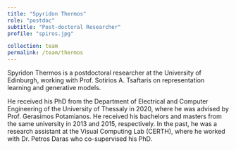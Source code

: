 ```yaml
---
title: "Spyridon Thermos"
role: "postdoc"
subtitle: "Post-doctoral Researcher"
profile: "spiros.jpg"

collection: team
permalink: /team/thermos
---
```

Spyridon Thermos is a postdoctoral researcher at the University of Edinburgh,
working with Prof. Sotirios A. Tsaftaris on representation learning and
generative models.

He received his PhD from the Department of Electrical and Computer Engineering
of the University of Thessaly in 2020, where he was advised by Prof. Gerasimos
Potamianos. He received his bachelors and masters from the same university in
2013 and 2015, respectively. In the past, he was a research assistant at the
Visual Computing Lab (CERTH), where he worked with Dr. Petros Daras who
co-supervised his PhD.